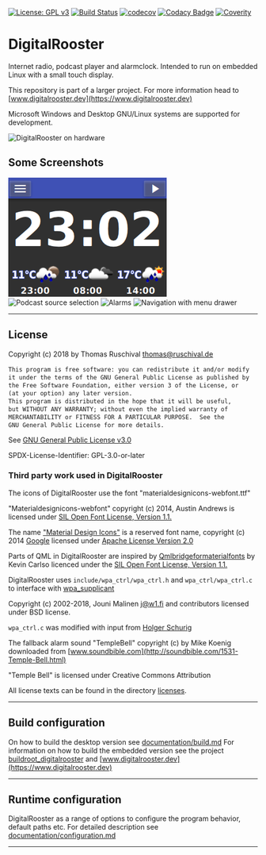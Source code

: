 [![License: GPL v3](https://img.shields.io/badge/License-GPL%20v3-blue.svg)](https://www.gnu.org/licenses/gpl-3.0)
[![Build Status](https://travis-ci.com/truschival/DigitalRoosterGui.svg?branch=develop)](https://travis-ci.com/truschival/DigitalRoosterGui)
[![codecov](https://codecov.io/gh/truschival/DigitalRoosterGui/branch/develop/graph/badge.svg)](https://codecov.io/gh/truschival/DigitalRoosterGui)
[![Codacy Badge](https://api.codacy.com/project/badge/Grade/a95a270a2f8548f59a26811e7f2de20b)](https://www.codacy.com/app/truschival/DigitalRoosterGui)
[![Coverity](https://scan.coverity.com/projects/18711/badge.svg)](https://scan.coverity.com/projects/truschival-digitalroostergui)

# DigitalRooster

Internet radio, podcast player and alarmclock. Intended to run on embedded
Linux with a small touch display.

This repository is part of a larger project. For more information head to 
[www.digitalrooster.dev](https://www.digitalrooster.dev)

Microsoft Windows and Desktop GNU/Linux systems are supported for development.

![DigitalRooster on hardware](./documentation/figs/Demo_on_hardware.jpg)

## Some Screenshots
![Default screen with clock and weather information](./documentation/figs/Main.png)
![Podcast source selection](./documentation/figs/Podcasts.png)
![Alarms](./documentation/figs/Alarms.png)
![Navigation with menu drawer](./documentation/figs/Menubar.png)

---
## License

Copyright (c) 2018 by Thomas Ruschival <thomas@ruschival.de>

    This program is free software: you can redistribute it and/or modify
    it under the terms of the GNU General Public License as published by
    the Free Software Foundation, either version 3 of the License, or
    (at your option) any later version.
    This program is distributed in the hope that it will be useful,
    but WITHOUT ANY WARRANTY; without even the implied warranty of
    MERCHANTABILITY or FITNESS FOR A PARTICULAR PURPOSE.  See the
    GNU General Public License for more details.

See [GNU General Public License v3.0](./LICENSE)

SPDX-License-Identifier: GPL-3.0-or-later

### Third party work used in DigitalRooster

The icons of DigitalRooster use the font "materialdesignicons-webfont.ttf"

"Materialdesignicons-webfont" copyright (c) 2014, Austin Andrews
is licensed under [SIL Open Font License, Version 1.1.](http://scripts.sil.org/OFL)

The name ["Material Design Icons"](http://materialdesignicons.com/) is a
reserved font name, copyright (c) 2014 [Google](http://www.google.com/design/)
licensed under [Apache License Version 2.0](https://github.com/google/material-design-icons/blob/master/LICENSE)

Parts of QML in DigitalRooster are inspired by [Qmlbridgeformaterialfonts](https://github.com/kevincarlson/QmlBridgeForMaterialDesignIcons)
by Kevin Carlso licenced under the [SIL Open Font License, Version 1.1.](http://scripts.sil.org/OFL)

DigitalRooster uses ``include/wpa_ctrl/wpa_ctrl.h`` and ``wpa_ctrl/wpa_ctrl.c``
to interface with [wpa_supplicant](https://w1.fi/wpa_supplicant/)

Copyright (c) 2002-2018, Jouni Malinen <j@w1.fi> and contributors
licensed under BSD license.

``wpa_ctrl.c`` was modified with input from
[Holger Schurig](http://lists.shmoo.com/pipermail/hostap/2013-May/027826.html)

The fallback alarm sound "TempleBell" copyright (c) by Mike Koenig downloaded
from [www.soundbible.com](http://soundbible.com/1531-Temple-Bell.html)

"Temple Bell" is licensed under Creative Commons Attribution

All license texts can be found in the directory [licenses](licenses).

---

## Build configuration

On how to build the desktop version see [documentation/build.md](./documentation/build.md)
For information on how to build the embedded version see the project 
[buildroot_digitalrooster](https://github.com/truschival/buildroot_digitalrooster)
and [www.digitalrooster.dev](https://www.digitalrooster.dev)

---

## Runtime configuration

DigitalRooster as a range of options to configure the program behavior, 
default paths etc. For detailed description see 
[documentation/configuration.md](./documentation/build.md)

---
